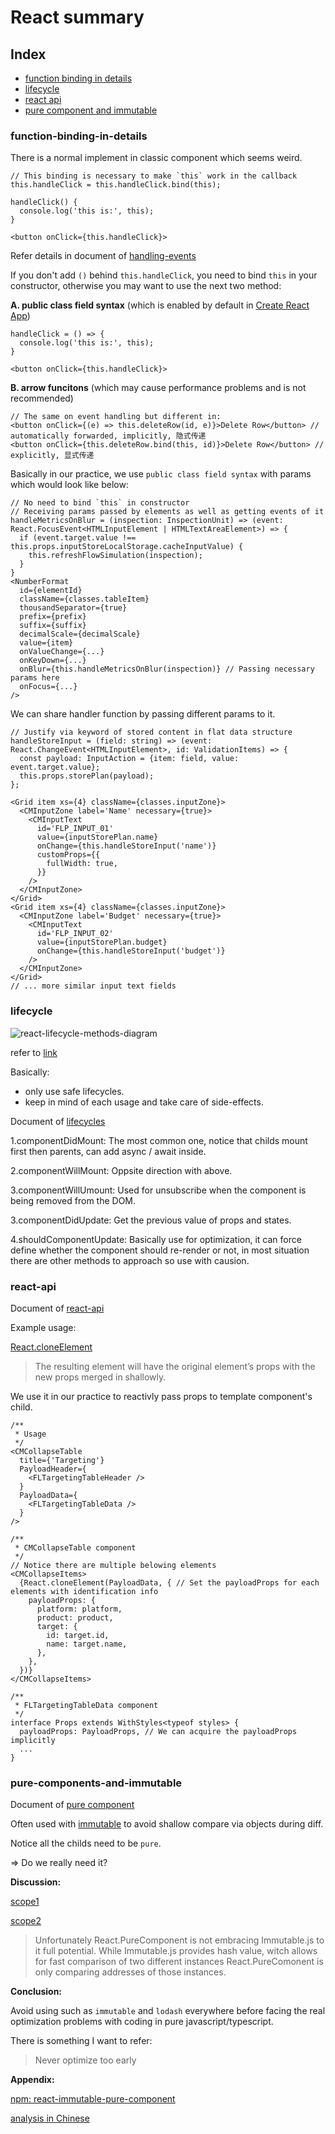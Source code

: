 # React summary

## Index

- [function binding in details](#function-binding-in-details)  
- [lifecycle](#lifecycle)  
- [react api](#react-api)  
- [pure component and immutable](#pure-components-and-immutable)  

### function-binding-in-details

There is a normal implement in classic component which seems weird.  

```tsx
// This binding is necessary to make `this` work in the callback
this.handleClick = this.handleClick.bind(this);

handleClick() {
  console.log('this is:', this);
}

<button onClick={this.handleClick}>
```

Refer details in document of [handling-events](https://en.reactjs.org/docs/handling-events.html)  

If you don't add `()` behind `this.handleClick`, you need to bind `this` in your constructor, otherwise you may want to use the next two method:

**A. public class field syntax** (which is enabled by default in [Create React App](https://reactjs.org/docs/create-a-new-react-app.html))  

```tsx
handleClick = () => {
  console.log('this is:', this);
}

<button onClick={this.handleClick}>
```

**B. arrow funcitons** (which may cause performance problems and is not recommended)

```tsx
// The same on event handling but different in:
<button onClick={(e) => this.deleteRow(id, e)}>Delete Row</button> // automatically forwarded, implicitly, 隐式传递
<button onClick={this.deleteRow.bind(this, id)}>Delete Row</button> // explicitly, 显式传递
```

Basically in our practice, we use `public class field syntax` with params which would look like below:  

```tsx
// No need to bind `this` in constructor
// Receiving params passed by elements as well as getting events of it
handleMetricsOnBlur = (inspection: InspectionUnit) => (event: React.FocusEvent<HTMLInputElement | HTMLTextAreaElement>) => {
  if (event.target.value !== this.props.inputStoreLocalStorage.cacheInputValue) {
    this.refreshFlowSimulation(inspection);
  }
}
<NumberFormat
  id={elementId}
  className={classes.tableItem}
  thousandSeparator={true}
  prefix={prefix}
  suffix={suffix}
  decimalScale={decimalScale}
  value={item}
  onValueChange={...}
  onKeyDown={...}
  onBlur={this.handleMetricsOnBlur(inspection)} // Passing necessary params here
  onFocus={...}
/>
```

We can share handler function by passing different params to it.

```tsx
// Justify via keyword of stored content in flat data structure
handleStoreInput = (field: string) => (event: React.ChangeEvent<HTMLInputElement>, id: ValidationItems) => {
  const payload: InputAction = {item: field, value: event.target.value};
  this.props.storePlan(payload);
};

<Grid item xs={4} className={classes.inputZone}>
  <CMInputZone label='Name' necessary={true}>
    <CMInputText
      id='FLP_INPUT_01'
      value={inputStorePlan.name}
      onChange={this.handleStoreInput('name')}
      customProps={{
        fullWidth: true,
      }}
    />
  </CMInputZone>
</Grid>
<Grid item xs={4} className={classes.inputZone}>
  <CMInputZone label='Budget' necessary={true}>
    <CMInputText
      id='FLP_INPUT_02'
      value={inputStorePlan.budget}
      onChange={this.handleStoreInput('budget')}
    />
  </CMInputZone>
</Grid>
// ... more similar input text fields
```

### lifecycle

![react-lifecycle-methods-diagram](https://github.com/ibarapascal/access-catalog/blob/master/blog/summary-of-react-develop-practice/assets/screenshot-react-lifecycle.png)

refer to [link](http://projects.wojtekmaj.pl/react-lifecycle-methods-diagram/)  

Basically:  

- only use safe lifecycles.  
- keep in mind of each usage and take care of side-effects.  

Document of [lifecycles](https://reactjs.org/docs/state-and-lifecycle.html)

1.componentDidMount: The most common one, notice that childs mount first then parents, can add async / await inside.  

2.componentWillMount: Oppsite direction with above.  

3.componentWillUmount: Used for unsubscribe when the component is being removed from the DOM.  

3.componentDidUpdate: Get the previous value of props and states.  

4.shouldComponentUpdate: Basically use for optimization, it can force define whether the component should re-render or not, in most situation there are other methods to approach so use with causion.  

### react-api

Document of [react-api](https://reactjs.org/docs/react-api.html)

Example usage:  

[React.cloneElement](https://reactjs.org/docs/react-api.html#cloneelement)

>The resulting element will have the original element’s props with the new props merged in shallowly.

We use it in our practice to reactivly pass props to template component's child.  

```tsx
/**
 * Usage
 */
<CMCollapseTable
  title={'Targeting'}
  PayloadHeader={
    <FLTargetingTableHeader />
  }
  PayloadData={
    <FLTargetingTableData />
  }
/>
```

```tsx
/**
 * CMCollapseTable component
 */
// Notice there are multiple belowing elements
<CMCollapseItems>
  {React.cloneElement(PayloadData, { // Set the payloadProps for each elements with identification info
    payloadProps: {
      platform: platform,
      product: product,
      target: {
        id: target.id,
        name: target.name,
      },
    },
  })}
</CMCollapseItems>
```

```tsx
/**
 * FLTargetingTableData component
 */
interface Props extends WithStyles<typeof styles> {
  payloadProps: PayloadProps, // We can acquire the payloadProps implicitly
  ...
}
```

### pure-components-and-immutable

Document of [pure component](https://reactjs.org/docs/react-api.html#reactpurecomponent)

Often used with [immutable](https://github.com/immutable-js/immutable-js) to avoid shallow compare via objects during diff.  

Notice all the childs need to be `pure`.  

=> Do we really need it?  

**Discussion:**  

[scope1](https://github.com/react-boilerplate/react-boilerplate/issues/441)

[scope2](https://news.ycombinator.com/item?id=14418576)

>Unfortunately React.PureComponent is not embracing Immutable.js to it full potential. While Immutable.js provides hash value, witch allows for fast comparison of two different instances React.PureComonent is only comparing addresses of those instances.

**Conclusion:**  

Avoid using such as `immutable` and `lodash` everywhere before facing the real optimization problems with coding in pure javascript/typescript.  

There is something I want to refer:  

>Never optimize too early  

**Appendix:**  

[npm: react-immutable-pure-component](https://www.npmjs.com/package/react-immutable-pure-component)

[analysis in Chinese](https://tech.youzan.com/purecomponent-immutablejs/)
